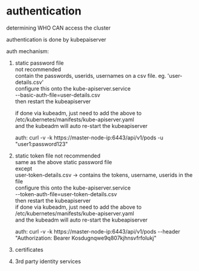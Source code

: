 # authentication

determining WHO CAN access the cluster

authentication is done by kubepaiserver

auth mechanism:

1. static password file\
    not recommended\
    contain the passwords, userids, usernames on a csv file. eg. 'user-details.csv'\
    configure this onto the kube-apiserver.service\
    --basic-auth-file=user-details.csv\
    then restart the kubeapiserver

    if done via kubeadm, just need to add the above to /etc/kubernetes/manifests/kube-apiserver.yaml\
    and the kubeadm will auto re-start the kubeapiserver

    auth: curl -v -k https://master-node-ip:6443/api/v1/pods -u "user1:password123"

2. static token file
    not recommended\
    same as the above static password file\
    except\
    user-token-details.csv -> contains the tokens, username, userids in the file\
    configure this onto the kube-apiserver.service\
    --token-auth-file=user-token-details.csv\
    then restart the kubeapiserver\
    if done via kubeadm, just need to add the above to /etc/kubernetes/manifests/kube-apiserver.yaml\
    and the kubeadm will auto re-start the kubeapiserver

    auth: curl -v -k https://master-node-ip:6443/api/v1/pods --header "Authorization: Bearer Kosdugnqwe9q807kjhnsvfrfolukj"

3. certificates
4. 3rd party identity services

